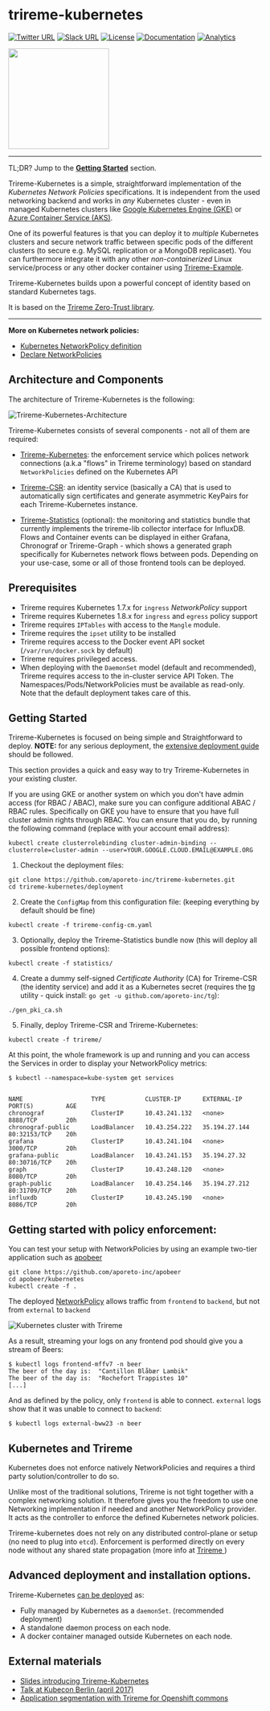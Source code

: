 # trireme-kubernetes

[![Twitter URL](https://img.shields.io/badge/twitter-follow-blue.svg)](https://twitter.com/aporeto_trireme) [![Slack URL](https://img.shields.io/badge/slack-join-green.svg)](https://triremehq.slack.com/messages/general/) [![License](https://img.shields.io/badge/license-Apache--2.0-blue.svg)](https://www.apache.org/licenses/LICENSE-2.0) [![Documentation](https://img.shields.io/badge/docs-godoc-blue.svg)](https://godoc.org/github.com/aporeto-inc/trireme)
[![Analytics](https://ga-beacon.appspot.com/UA-90327502-1/welcome-page)](https://github.com/igrigorik/ga-beacon)

<img src="docs/trireme.png" width="200">

----

TL;DR? Jump to the **[Getting Started](#getting-started)** section.

Trireme-Kubernetes is a simple, straightforward implementation of the _Kubernetes Network Policies_ specifications. It is independent from the used networking backend and works in _any_ Kubernetes cluster - even in managed Kubernetes clusters like [Google Kubernetes Engine (GKE)](https://cloud.google.com/kubernetes-engine/docs/) or [Azure Container Service (AKS)](https://docs.microsoft.com/en-us/azure/aks/).

One of its powerful features is that you can deploy it to _multiple_ Kubernetes clusters and secure network traffic between specific pods of the different clusters (to secure e.g. MySQL replication or a MongoDB replicaset). You can furthermore integrate it with any other _non-containerized_ Linux service/process or any other docker container using [Trireme-Example](https://github.com/aporeto-inc/trireme-example).

Trireme-Kubernetes builds upon a powerful concept of identity based on standard Kubernetes tags.

It is based on the [Trireme Zero-Trust library](https://github.com/aporeto-inc/trireme-lib).

----
**More on Kubernetes network policies:**

* [Kubernetes NetworkPolicy definition](https://kubernetes.io/docs/concepts/services-networking/network-policies/)
* [Declare NetworkPolicies](https://kubernetes.io/docs/tasks/administer-cluster/declare-network-policy/)


## Architecture and Components

The architecture of Trireme-Kubernetes is the following:

![Trireme-Kubernetes-Architecture](docs/trireme-kubernetes-architecture.png)

Trireme-Kubernetes consists of several components - not all of them are required:

* [Trireme-Kubernetes](https://github.com/aporeto-inc/trireme-kubernetes): the enforcement service which polices network connections (a.k.a "flows" in Trireme terminology) based on standard `NetworkPolicies` defined on the Kubernetes API

* [Trireme-CSR](https://github.com/aporeto-inc/trireme-csr): an identity service (basically a CA) that is used to automatically sign certificates and generate asymmetric KeyPairs for each Trireme-Kubernetes instance.

* [Trireme-Statistics](https://github.com/aporeto-inc/trireme-statistics) (optional): the monitoring and statistics bundle that currently implements the trireme-lib collector interface for InfluxDB. Flows and Container events can be displayed in either Grafana, Chronograf or Trireme-Graph - which shows a generated graph specifically for Kubernetes network flows between pods. Depending on your use-case, some or all of those frontend tools can be deployed.


## Prerequisites

* Trireme requires Kubernetes 1.7.x for `ingress` _NetworkPolicy_ support
* Trireme requires Kubernetes 1.8.x for `ingress` and `egress` policy support
* Trireme requires `IPTables` with access to the `Mangle` module.
* Trireme requires the `ipset` utility to be installed
* Trireme requires access to the Docker event API socket (`/var/run/docker.sock` by default)
* Trireme requires privileged access.
* When deploying with the `DaemonSet` model (default and recommended), Trireme requires access to the in-cluster service API Token. The Namespaces/Pods/NetworkPolicies must be available as read-only. Note that the default deployment takes care of this.


## Getting Started

Trireme-Kubernetes is focused on being simple and Straightforward to deploy.
**NOTE:** for any serious deployment, the [extensive deployment guide](deployment/README.md) should be followed.

This section provides a quick and easy way to try Trireme-Kubernetes in your existing cluster.

If you are using GKE or another system on which you don't have admin access (for RBAC / ABAC), make sure you can configure additional ABAC / RBAC rules.
Specifically on GKE you have to ensure that you have full cluster admin rights through RBAC. You can ensure that you do, by running the following command (replace with your account email address):

```
kubectl create clusterrolebinding cluster-admin-binding --clusterrole=cluster-admin --user=YOUR.GOOGLE.CLOUD.EMAIL@EXAMPLE.ORG
```

1) Checkout the deployment files:
```
git clone https://github.com/aporeto-inc/trireme-kubernetes.git
cd trireme-kubernetes/deployment
```

2) Create the `ConfigMap` from this configuration file: (keeping everything by default should be fine)
```
kubectl create -f trireme-config-cm.yaml
```

3) Optionally, deploy the Trireme-Statistics bundle now (this will deploy all possible frontend options):
```
kubectl create -f statistics/
```

4) Create a dummy self-signed _Certificate Authority_ (CA) for Trireme-CSR (the identity service) and add it as a Kubernetes secret (requires the [tg](https://github.com/aporeto-inc/tg) utility - quick install: `go get -u github.com/aporeto-inc/tg`):
```
./gen_pki_ca.sh
```

5) Finally, deploy Trireme-CSR and Trireme-Kubernetes:
```
kubectl create -f trireme/
```

At this point, the whole framework is up and running and you can access the Services in order to display your NetworkPolicy metrics:

```
$ kubectl --namespace=kube-system get services


NAME                   TYPE           CLUSTER-IP      EXTERNAL-IP     PORT(S)         AGE
chronograf             ClusterIP      10.43.241.132   <none>          8888/TCP        20h
chronograf-public      LoadBalancer   10.43.254.222   35.194.27.144   80:32153/TCP    20h
grafana                ClusterIP      10.43.241.104   <none>          3000/TCP        20h
grafana-public         LoadBalancer   10.43.241.153   35.194.27.32    80:30716/TCP    20h
graph                  ClusterIP      10.43.248.120   <none>          8080/TCP        20h
graph-public           LoadBalancer   10.43.254.146   35.194.27.212   80:31709/TCP    20h
influxdb               ClusterIP      10.43.245.190   <none>          8086/TCP        20h
```

## Getting started with policy enforcement:

You can test your setup with NetworkPolicies by using an example two-tier application such as [apobeer](https://github.com/aporeto-inc/apobeer)
```
git clone https://github.com/aporeto-inc/apobeer
cd apobeer/kubernetes
kubectl create -f .
```

The deployed [NetworkPolicy](https://github.com/aporeto-inc/apobeer/blob/master/kubernetes/policy.yaml) allows traffic from `frontend` to `backend`, but not from `external` to `backend`


![Kubernetes cluster with Trireme](docs/apobeer.png)

As a result, streaming your logs on any frontend pod should give you a stream of Beers:

```
$ kubectl logs frontend-mffv7 -n beer
The beer of the day is:  "Cantillon Blåbær Lambik"
The beer of the day is:  "Rochefort Trappistes 10"
[...]
```

And as defined by the policy, only `frontend` is able to connect. `external` logs show that it was unable to connect to `backend`:

```
$ kubectl logs external-bww23 -n beer
```

## Kubernetes and Trireme

Kubernetes does not enforce natively NetworkPolicies and requires a third party solution/controller to do so.

Unlike most of the traditional solutions, Trireme is not tight together with a complex networking solution. It therefore gives you the freedom to use one Networking implementation if needed and another NetworkPolicy provider. It acts as the controller to enforce the defined Kubernetes network policies.

Trireme-kubernetes does not rely on any distributed control-plane or setup (no need to plug into `etcd`). Enforcement is performed directly on every node without any shared state propagation (more info at  [Trireme ](https://github.com/aporeto-inc/trireme-lib))


## Advanced deployment and installation options.

Trireme-Kubernetes [can be deployed](https://github.com/aporeto-inc/trireme-kubernetes/tree/master/deployment) as:

* Fully managed by Kubernetes as a `daemonSet`. (recommended deployment)
* A standalone daemon process on each node.
* A docker container managed outside Kubernetes on each node.


## External materials

* [Slides introducing Trireme-Kubernetes](https://github.com/bvandewalle/kubecon-zerotrust/blob/master/KubeCon%20-%20ZeroTrust.pdf)
* [Talk at Kubecon Berlin (april 2017)](https://www.youtube.com/watch?v=wm7rj2zhXM0&list=PL83F1zbzRHa8gDtbI5zoPpol9bTEIw3Xh)
* [Application segmentation with Trireme for Openshift commons](https://www.youtube.com/watch?v=EjAib6MrW60)
